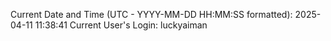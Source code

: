 Current Date and Time (UTC - YYYY-MM-DD HH:MM:SS formatted): 2025-04-11 11:38:41
Current User's Login: luckyaiman
